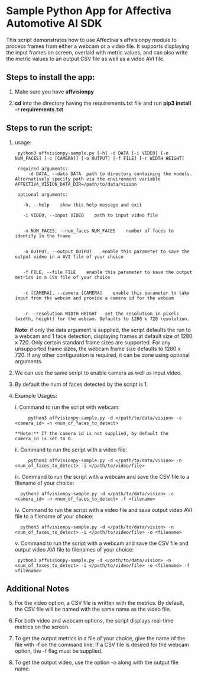# Sample Python App for Affectiva Automotive AI SDK #

This script demonstrates how to use Affectiva's affvisionpy module to process frames from either a webcam or a video file. It supports displaying the input frames on screen, overlaid with metric values, and can also write the metric values to an output CSV file as well as a video AVI file.

## Steps to install the app: ##

1. Make sure you have **affvisionpy**

2. **cd** into the directory having the requirements.txt file and run **pip3 install -r requirements.txt**


## Steps to run the script: ##

1. usage:

        python3 affvisionpy-sample.py [-h] -d DATA [-i VIDEO] [-n NUM_FACES] [-c [CAMERA]] [-o OUTPUT] [-f FILE] [-r WIDTH HEIGHT]

        required arguments:
            -d DATA, --data DATA  path to directory containing the models. Alternatively specify path via the environment variable AFFECTIVA_VISION_DATA_DIR=/path/to/data/vision

        optional arguments:

          -h, --help    show this help message and exit

          -i VIDEO, --input VIDEO    path to input video file


          -n NUM_FACES, --num_faces NUM_FACES    number of faces to identify in the frame


          -o OUTPUT, --output OUTPUT    enable this parameter to save the output video in a AVI file of your choice


          -f FILE, --file FILE    enable this parameter to save the output metrics in a CSV file of your choice


          -c [CAMERA], --camera [CAMERA]    enable this parameter to take input from the webcam and provide a camera id for the webcam


          -r --resolution WIDTH HEIGHT   set the resolution in pixels (width, height) for the webcam. Defaults to 1280 x 720 resolution.

    **Note**: if only the data argument is supplied, the script defaults the run to a webcam and 1 face detection, displaying frames
    at default size of 1280 x 720. Only certain standard frame sizes are supported. For any unsupported frame sizes, the webcam frame
    size defaults to 1280 x 720. If any other configuration is required, it can be done using optional arguments.



2. We can use the same script to enable camera as well as input video.

3. By default the num of faces detected by the script is 1.

4. Example Usages:

    i. Command to run the script with webcam:

            python3 affvisionpy-sample.py -d </path/to/data/vision> -c <camera_id> -n <num_of_faces_to_detect>

       **Note:** If the camera id is not supplied, by default the camera_id is set to 0.

    ii. Command to run the script with a video file:

            python3 affvisionpy-sample.py -d </path/to/data/vision> -n <num_of_faces_to_detect> -i </path/to/video/file>


    iii. Command to run the script with a webcam and save the CSV file to a filename of your choice:

         python3 affvisionpy-sample.py -d </path/to/data/vision> -c <camera_id> -n <num_of_faces_to_detect> -f <filename>

    iv. Command to run the script with a video file and save output video AVI file to a filename of your choice:

         python3 affvisionpy-sample.py -d </path/to/data/vision> -n <num_of_faces_to_detect> -i </path/to/video/file> -o <filename>

    v. Command to run the script with a webcam and save the CSV file and output video AVI file to filenames of your choice:

        python3 affvisionpy-sample.py -d </path/to/data/vision> -n <num_of_faces_to_detect> -i </path/to/video/file> -o <filename> -f <filename>


## Additional Notes ##

5.  For the video option, a CSV file is written with the metrics. By default, the CSV file will be named with the same name as the video file.

6.  For both video and webcam options, the script displays real-time metrics on the screen.

7.  To get the output metrics in a file of your choice, give the name of the file with -f on the command line. If a CSV file is desired for the webcam option, the -f flag must be supplied.

8.  To get the output video, use the option -o along with the output file name.

